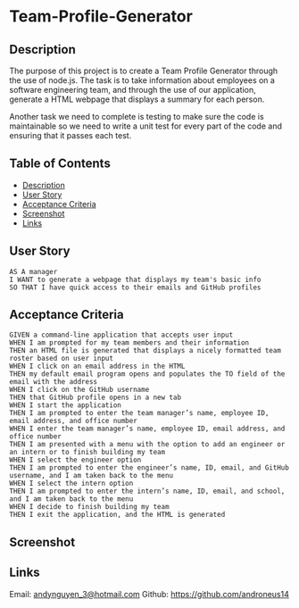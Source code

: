 # Team-Profile-Generator

## Description

The purpose of this project is to create a Team Profile Generator through the use of node.js. The task is to take information about employees on a software engineering team, and through the use of our application, generate a HTML webpage that displays a summary for each person. 

Another task we need to complete is testing to make sure the code is maintainable so we need to write a unit test for every part of the code and ensuring that it passes each test.

## Table of Contents

- [Description](#description)
- [User Story](#user-story)
- [Acceptance Criteria](#acceptance-criteria)
- [Screenshot](#screenshot)
- [Links](#links)

## User Story

    AS A manager
    I WANT to generate a webpage that displays my team's basic info
    SO THAT I have quick access to their emails and GitHub profiles

## Acceptance Criteria

    GIVEN a command-line application that accepts user input
    WHEN I am prompted for my team members and their information
    THEN an HTML file is generated that displays a nicely formatted team roster based on user input
    WHEN I click on an email address in the HTML
    THEN my default email program opens and populates the TO field of the email with the address
    WHEN I click on the GitHub username
    THEN that GitHub profile opens in a new tab
    WHEN I start the application
    THEN I am prompted to enter the team manager’s name, employee ID, email address, and office number
    WHEN I enter the team manager’s name, employee ID, email address, and office number
    THEN I am presented with a menu with the option to add an engineer or an intern or to finish building my team
    WHEN I select the engineer option
    THEN I am prompted to enter the engineer’s name, ID, email, and GitHub username, and I am taken back to the menu
    WHEN I select the intern option
    THEN I am prompted to enter the intern’s name, ID, email, and school, and I am taken back to the menu
    WHEN I decide to finish building my team
    THEN I exit the application, and the HTML is generated

## Screenshot

## Links

Email: andynguyen_3@hotmail.com
Github: https://github.com/androneus14
